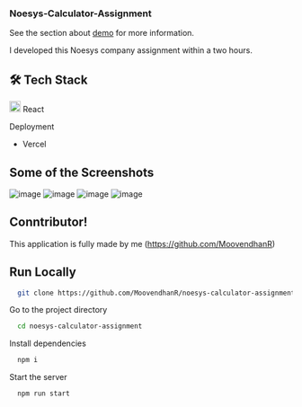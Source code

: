 ### Noesys-Calculator-Assignment

See the section about [demo](https://noesys-calculator-assignment-one.vercel.app/) for more information.



I developed this Noesys company assignment within a two hours.


## 🛠 Tech Stack <br/>

<img src="https://cdn-icons-png.flaticon.com/512/1126/1126012.png" width=20/> React




Deployment

 - Vercel<br/>


## Some of the Screenshots
![image](https://github.com/MoovendhanR/noesys-calculator-assignment/assets/87975437/007d3294-0eb6-4a3c-a1ad-7dce89afe5e5)
![image](https://github.com/MoovendhanR/noesys-calculator-assignment/assets/87975437/fb2bdfc2-efb5-43d5-a2d5-ba3099883a55)
![image](https://github.com/MoovendhanR/noesys-calculator-assignment/assets/87975437/0a1eb9b0-e88a-4337-8908-40a4b9813f7b)
![image](https://github.com/MoovendhanR/noesys-calculator-assignment/assets/87975437/69c607ca-a079-4b1b-a803-1889877b45ed)




## Conntributor!

This application is fully made by me 
(https://github.com/MoovendhanR)

## Run Locally

```bash
  git clone https://github.com/MoovendhanR/noesys-calculator-assignment
```

Go to the project directory

```bash
  cd noesys-calculator-assignment
```

Install dependencies

```bash
  npm i
```

Start the server

```bash
  npm run start
```






